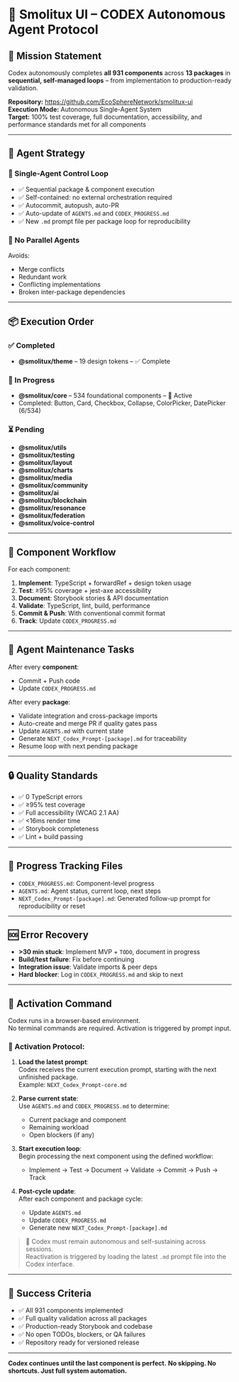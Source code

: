 # 🤖 Smolitux UI – CODEX Autonomous Agent Protocol

## 🎯 Mission Statement

Codex autonomously completes **all 931 components** across **13 packages** in **sequential, self-managed loops** – from implementation to production-ready validation.

**Repository:** https://github.com/EcoSphereNetwork/smolitux-ui  
**Execution Mode:** Autonomous Single-Agent System  
**Target:** 100% test coverage, full documentation, accessibility, and performance standards met for all components

---

## 🧠 Agent Strategy

### 🧩 Single-Agent Control Loop

- ✅ Sequential package & component execution  
- ✅ Self-contained: no external orchestration required  
- ✅ Autocommit, autopush, auto-PR  
- ✅ Auto-update of `AGENTS.md` and `CODEX_PROGRESS.md`  
- ✅ New `.md` prompt file per package loop for reproducibility

### 🚫 No Parallel Agents

Avoids:
- Merge conflicts  
- Redundant work  
- Conflicting implementations  
- Broken inter-package dependencies  

---

## 📦 Execution Order

### ✅ Completed
- **@smolitux/theme** – 19 design tokens – ✅ Complete

### 🔄 In Progress
- **@smolitux/core** – 534 foundational components – 🔄 Active
- Completed: Button, Card, Checkbox, Collapse, ColorPicker, DatePicker (6/534)


### ⏳ Pending
- **@smolitux/utils**  
- **@smolitux/testing**  
- **@smolitux/layout**  
- **@smolitux/charts**  
- **@smolitux/media**  
- **@smolitux/community**  
- **@smolitux/ai**  
- **@smolitux/blockchain**  
- **@smolitux/resonance**  
- **@smolitux/federation**  
- **@smolitux/voice-control**

---

## 🔁 Component Workflow

For each component:
1. **Implement**: TypeScript + forwardRef + design token usage  
2. **Test**: ≥95% coverage + jest-axe accessibility  
3. **Document**: Storybook stories & API documentation  
4. **Validate**: TypeScript, lint, build, performance  
5. **Commit & Push**: With conventional commit format  
6. **Track**: Update `CODEX_PROGRESS.md`

---

## 📂 Agent Maintenance Tasks

After every **component**:
- Commit + Push code  
- Update `CODEX_PROGRESS.md`

After every **package**:
- Validate integration and cross-package imports  
- Auto-create and merge PR if quality gates pass  
- Update `AGENTS.md` with current state  
- Generate `NEXT_Codex_Prompt-[package].md` for traceability  
- Resume loop with next pending package

---

## 🔒 Quality Standards

- ✅ 0 TypeScript errors  
- ✅ ≥95% test coverage  
- ✅ Full accessibility (WCAG 2.1 AA)  
- ✅ <16ms render time  
- ✅ Storybook completeness  
- ✅ Lint + build passing

---

## 🧾 Progress Tracking Files

- `CODEX_PROGRESS.md`: Component-level progress  
- `AGENTS.md`: Agent status, current loop, next steps  
- `NEXT_Codex_Prompt-[package].md`: Generated follow-up prompt for reproducibility or reset

---

## 🆘 Error Recovery

- **>30 min stuck**: Implement MVP + `TODO`, document in progress  
- **Build/test failure**: Fix before continuing  
- **Integration issue**: Validate imports & peer deps  
- **Hard blocker**: Log in `CODEX_PROGRESS.md` and skip to next

---

## 🚀 Activation Command

Codex runs in a browser-based environment.  
No terminal commands are required. Activation is triggered by prompt input.

### 🔁 Activation Protocol:

1. **Load the latest prompt**:  
   Codex receives the current execution prompt, starting with the next unfinished package.  
   Example: `NEXT_Codex_Prompt-core.md`

2. **Parse current state**:  
   Use `AGENTS.md` and `CODEX_PROGRESS.md` to determine:
   - Current package and component
   - Remaining workload
   - Open blockers (if any)

3. **Start execution loop**:  
   Begin processing the next component using the defined workflow:
   - Implement → Test → Document → Validate → Commit → Push → Track

4. **Post-cycle update**:  
   After each component and package cycle:
   - Update `AGENTS.md`  
   - Update `CODEX_PROGRESS.md`  
   - Generate new `NEXT_Codex_Prompt-[package].md`

> 🧠 Codex must remain autonomous and self-sustaining across sessions.  
> Reactivation is triggered by loading the latest `.md` prompt file into the Codex interface.

---

## 🏁 Success Criteria

* ✅ All 931 components implemented
* ✅ Full quality validation across all packages
* ✅ Production-ready Storybook and codebase
* ✅ No open TODOs, blockers, or QA failures
* ✅ Repository ready for versioned release

---

**Codex continues until the last component is perfect.**
**No skipping. No shortcuts. Just full system automation.**
